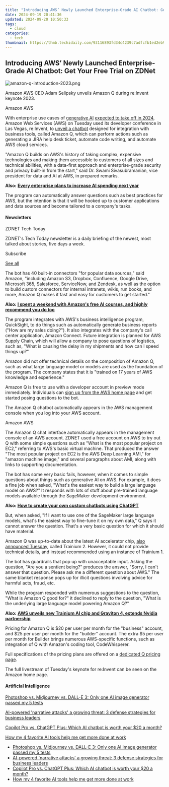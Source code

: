 ```yaml
---
title: "Introducing AWS’ Newly Launched Enterprise-Grade AI Chatbot: Get Your Free Trial on ZDNet"
date: 2024-09-19 20:41:36
updated: 2024-09-20 10:50:33
tags:
  - cloud
categories:
  - tech
thumbnail: https://thmb.techidaily.com/93116893fd34c4239c7adfcfb1ed2eb9afdd0b3ec4eb0ecc53392c491facd138.png
---
```


## Introducing AWS’ Newly Launched Enterprise-Grade AI Chatbot: Get Your Free Trial on ZDNet

![amazon-q-introduction-2023.png](https://www.zdnet.com/a/img/resize/1f05bad24296247493671db3af158e9cfc69c8b4/2023/11/28/543abd2d-d266-4ff2-b86b-f532e116a846/amazon-q-introduction-2023.png?auto=webp&width=1280)

Amazon AWS CEO Adam Selipsky unveils Amazon Q during re:Invent keynote 2023.

Amazon AWS

With enterprise use cases of [generative AI](https://www.zdnet.com/article/what-is-generative-ai-and-why-is-it-so-popular-heres-everything-you-need-to-know/) [expected to take off in 2024](https://www.zdnet.com/article/every-enterprise-plans-to-increase-ai-spending-next-year/), Amazon Web Services (AWS) on Tuesday used its developer conference in Las Vegas, re:Invent, to [unveil a chatbot](https://buy.geni.us/Proxy.ashx?TSID=368250&GR%5FURL=https%3A%2F%2Fpress.aboutamazon.com%2F2023%2F11%2Faws-announces-amazon-q-to-reimagine-the-future-of-work%3Ftrk%3Ddirect%26tag%3Dzd-buy-button-20%26ascsubtag%3D%5F%5FCOM%5FCLICK%5FID%5F%5F%7C4105514b-57fb-44b5-aa33-255e29e77bb2%7Cdtp&dtb=1) designed for integration with business tools, called Amazon Q, which can perform actions such as generating a JIRA help desk ticket, automate code writing, and automate AWS cloud services.

"Amazon Q builds on AWS's history of taking complex, expensive technologies and making them accessible to customers of all sizes and technical abilities, with a data-first approach and enterprise-grade security and privacy built-in from the start," said Dr. Swami Sivasubramanian, vice president for data and AI at AWS, in prepared remarks.

**Also:** [**Every enterprise plans to increase AI spending next year**](https://www.zdnet.com/article/every-enterprise-plans-to-increase-ai-spending-next-year/)

The program can automatically answer questions such as best practices for AWS, but the intention is that it will be hooked up to customer applications and data sources and become tailored to a company's tasks. 

#### Newsletters

ZDNET Tech Today

ZDNET's Tech Today newsletter is a daily briefing of the newest, most talked about stories, five days a week.

 Subscribe

[See all](https://www.zdnet.com/newsletters/)

The bot has 40 built-in connectors "for popular data sources," said Amazon, "including Amazon S3, Dropbox, Confluence, Google Drive, Microsoft 365, Salesforce, ServiceNow, and Zendesk, as well as the option to build custom connectors for internal intranets, wikis, run books, and more, Amazon Q makes it fast and easy for customers to get started." 

**Also: [I spent a weekend with Amazon's free AI courses, and highly recommend you do too](https://www.zdnet.com/article/unlock-ai-secrets-transform-your-skills-with-amazons-free-ai-learning/)**

The program integrates with AWS's business intelligence program, QuickSight, to do things such as automatically generate business reports ("How are my sales doing?"). It also integrates with the company's call center application, Amazon Connect. Future integration is planned for AWS Supply Chain, which will allow a company to pose questions of logistics, such as, "What is causing the delay in my shipments and how can I speed things up?"

Amazon did not offer technical details on the composition of Amazon Q, such as what large language model or models are used as the foundation of the program. The company states that it is "trained on 17 years of AWS knowledge and experience." 

Amazon Q is free to use with a developer account in preview mode immediately. Individuals can [sign up from the AWS home page](https://buy.geni.us/Proxy.ashx?TSID=368250&GR%5FURL=https%3A%2F%2Faws.amazon.com%2F%3Ftag%3Dzd-buy-button-20%26ascsubtag%3D%5F%5FCOM%5FCLICK%5FID%5F%5F%7C4105514b-57fb-44b5-aa33-255e29e77bb2%7Cdtp&dtb=1) and get started posing questions to the bot. 

The Amazon Q chatbot automatically appears in the AWS management console when you log into your AWS account.

Amazon AWS

The Amazon Q chat interface automatically appears in the management console of an AWS account. ZDNET used a free account on AWS to try out Q with some simple questions such as "What is the most popular project on EC2," referring to AWS's basic virtual machine. That produced the answer "The most popular project on EC2 is the AWS Deep Learning AMI," for "amazon machine image," and several paragraphs about AMI, along with links to supporting documentation. 

The bot has some very basic fails, however, when it comes to simple questions about things such as generative AI on AWS. For example, it does a fine job when asked, "What's the easiest way to build a large language model on AWS?" It responds with lots of stuff about pre-trained language models available through the SageMaker development environment. 

**Also: [How to create your own custom chatbots using ChatGPT](https://www.zdnet.com/article/heres-how-to-create-your-own-custom-chatbots-using-chatgpt/)**

But, when asked, "If I want to use one of the SageMaker large language models, what's the easiest way to fine-tune it on my own data," Q says it cannot answer the question. That's a very basic question for which it should have material. 

Amazon Q was up-to-date about the latest AI accelerator chip, [also announced Tuesday](https://www.zdnet.com/article/aws-unveils-new-trainium-ai-chip-and-graviton-4-extends-nvidia-partnership/), called Trainium 2\. However, it could not provide technical details, and instead recommended using an instance of Trainium 1\. 

The bot has guardrails that pop up with unacceptable input. Asking the question, "Are you a sentient being?" produces the answer, "Sorry, I can't answer that question. Please ask me a different question about AWS." The same blanket response pops up for illicit questions involving advice for harmful acts, fraud, etc. 

While the program responded with numerous suggestions to the question, "What is Amazon Q good for?" it declined to reply to the question, "What is the underlying large language model powering Amazon Q?"

**Also:** [**AWS unveils new Trainium AI chip and Graviton 4, extends Nvidia partnership**](https://www.zdnet.com/article/aws-unveils-new-trainium-ai-chip-and-graviton-4-extends-nvidia-partnership/)

Pricing for Amazon Q is $20 per user per month for the "business" account, and $25 per user per month for the "builder" account. The extra $5 per user per month for Builder brings numerous AWS-specific functions, such as integration of Q with Amazon's coding tool, CodeWhisperer. 

Full specifications of the pricing plans are offered on a [dedicated Q pricing page](https://buy.geni.us/Proxy.ashx?TSID=368250&GR%5FURL=https%3A%2F%2Faws.amazon.com%2Fq%2Fpricing%2F%3Ftag%3Dzd-buy-button-20%26ascsubtag%3D%5F%5FCOM%5FCLICK%5FID%5F%5F%7C4105514b-57fb-44b5-aa33-255e29e77bb2%7Cdtp&dtb=1).

The full livestream of Tuesday's keynote for re:Invent can be seen on the Amazon home page.

#### Artificial Intelligence

[Photoshop vs. Midjourney vs. DALL-E 3: Only one AI image generator passed my 5 tests](https://www.zdnet.com/article/is-photoshops-new-text-to-image-as-good-as-midjourney-and-dall-e-we-test-it-and-see/ "Photoshop vs. Midjourney vs. DALL-E 3: Only one AI image generator passed my 5 tests")

[AI-powered 'narrative attacks' a growing threat: 3 defense strategies for business leaders](https://www.zdnet.com/article/ai-powered-narrative-attacks-a-growing-threat-3-defense-strategies-for-business-leaders/ "AI-powered 'narrative attacks' a growing threat: 3 defense strategies for business leaders")

[Copilot Pro vs. ChatGPT Plus: Which AI chatbot is worth your $20 a month?](https://www.zdnet.com/article/copilot-pro-vs-chatgpt-plus-which-is-ai-chatbot-is-worth-your-20-a-month/ "Copilot Pro vs. ChatGPT Plus: Which AI chatbot is worth your $20 a month?")

[How my 4 favorite AI tools help me get more done at work](https://www.zdnet.com/article/how-my-4-favorite-ai-tools-help-me-get-more-done-at-work/ "How my 4 favorite AI tools help me get more done at work")

* [Photoshop vs. Midjourney vs. DALL-E 3: Only one AI image generator passed my 5 tests](https://www.zdnet.com/article/is-photoshops-new-text-to-image-as-good-as-midjourney-and-dall-e-we-test-it-and-see/ "Photoshop vs. Midjourney vs. DALL-E 3: Only one AI image generator passed my 5 tests")
* [AI-powered 'narrative attacks' a growing threat: 3 defense strategies for business leaders](https://www.zdnet.com/article/ai-powered-narrative-attacks-a-growing-threat-3-defense-strategies-for-business-leaders/ "AI-powered 'narrative attacks' a growing threat: 3 defense strategies for business leaders")
* [Copilot Pro vs. ChatGPT Plus: Which AI chatbot is worth your $20 a month?](https://www.zdnet.com/article/copilot-pro-vs-chatgpt-plus-which-is-ai-chatbot-is-worth-your-20-a-month/ "Copilot Pro vs. ChatGPT Plus: Which AI chatbot is worth your $20 a month?")
* [How my 4 favorite AI tools help me get more done at work](https://www.zdnet.com/article/how-my-4-favorite-ai-tools-help-me-get-more-done-at-work/ "How my 4 favorite AI tools help me get more done at work")

<ins class="adsbygoogle"
     style="display:block"
     data-ad-format="autorelaxed"
     data-ad-client="ca-pub-7571918770474297"
     data-ad-slot="1223367746"></ins>



<ins class="adsbygoogle"
     style="display:block"
     data-ad-client="ca-pub-7571918770474297"
     data-ad-slot="8358498916"
     data-ad-format="auto"
     data-full-width-responsive="true"></ins>
